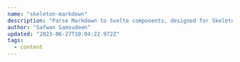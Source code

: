 ```yaml
---
name: "skeleton-markdown"
description: "Parse Markdown to Svelte components, designed for Skeleton.js."
author: "Safwan Samsudeen"
updated: "2023-06-27T10:04:22.972Z"
tags: 
  - content
---
```


